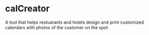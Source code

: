 # calCreator
A tool that helps restuarants and hotels design and print customized calendars with photos of the customer on the spot
